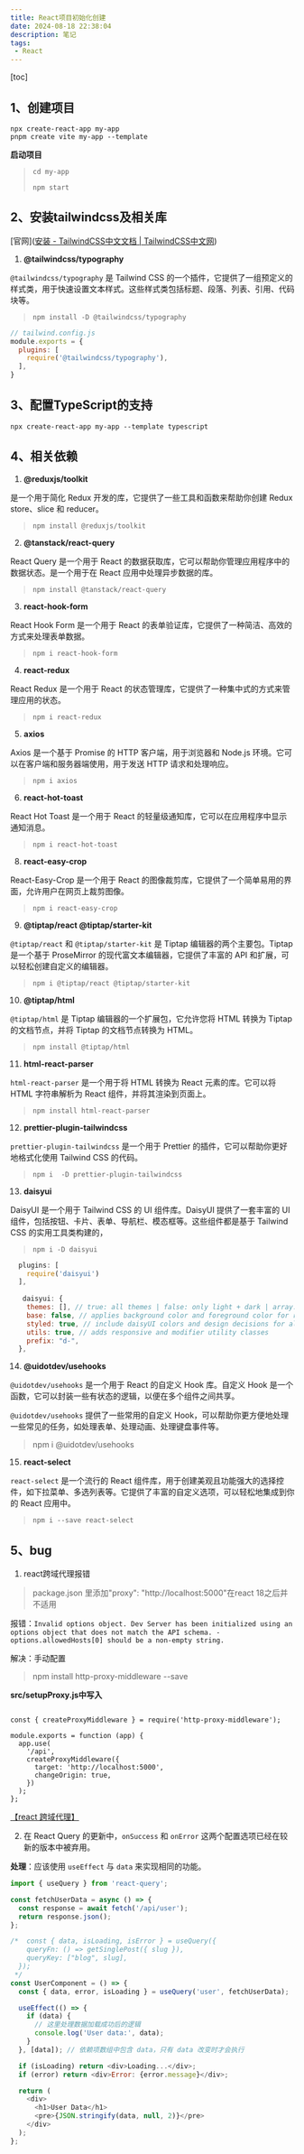 ```yaml
---
title: React项目初始化创建
date: 2024-08-18 22:38:04
description: 笔记
tags:
 - React 
---
```


[toc]

## 1、创建项目

```
npx create-react-app my-app
pnpm create vite my-app --template
```

**启动项目**

> `cd my-app`
>
> `npm start`

## 2、安装tailwindcss及相关库

[官网]([安装 - TailwindCSS中文文档 | TailwindCSS中文网](https://www.tailwindcss.cn/docs/installation))

1. **@tailwindcss/typography**

`@tailwindcss/typography` 是 Tailwind CSS 的一个插件，它提供了一组预定义的样式类，用于快速设置文本样式。这些样式类包括标题、段落、列表、引用、代码块等。

> `npm install -D @tailwindcss/typography`

```js
// tailwind.config.js
module.exports = {
  plugins: [
    require('@tailwindcss/typography'),
  ],
}
```

## 3、配置TypeScript的支持

```
npx create-react-app my-app --template typescript
```

## 4、相关依赖

1. **@reduxjs/toolkit**

是一个用于简化 Redux 开发的库，它提供了一些工具和函数来帮助你创建 Redux store、slice 和 reducer。

> `npm install @reduxjs/toolkit`

2. **@tanstack/react-query**

React Query 是一个用于 React 的数据获取库，它可以帮助你管理应用程序中的数据状态。是一个用于在 React 应用中处理异步数据的库。

> `npm install @tanstack/react-query`

3. **react-hook-form**

React Hook Form 是一个用于 React 的表单验证库，它提供了一种简洁、高效的方式来处理表单数据。

> `npm i react-hook-form`

4. **react-redux**

React Redux 是一个用于 React 的状态管理库，它提供了一种集中式的方式来管理应用的状态。

> `npm i react-redux`

5. **axios**

Axios 是一个基于 Promise 的 HTTP 客户端，用于浏览器和 Node.js 环境。它可以在客户端和服务器端使用，用于发送 HTTP 请求和处理响应。

> `npm i axios` 

6. **react-hot-toast**

React Hot Toast 是一个用于 React 的轻量级通知库，它可以在应用程序中显示通知消息。

> `npm i react-hot-toast`

8. **react-easy-crop**

React-Easy-Crop 是一个用于 React 的图像裁剪库，它提供了一个简单易用的界面，允许用户在网页上裁剪图像。

> `npm i react-easy-crop`

9. **@tiptap/react @tiptap/starter-kit**

`@tiptap/react` 和 `@tiptap/starter-kit` 是 Tiptap 编辑器的两个主要包。Tiptap 是一个基于 ProseMirror 的现代富文本编辑器，它提供了丰富的 API 和扩展，可以轻松创建自定义的编辑器。

> `npm i @tiptap/react @tiptap/starter-kit`

10. **@tiptap/html**

`@tiptap/html` 是 Tiptap 编辑器的一个扩展包，它允许您将 HTML 转换为 Tiptap 的文档节点，并将 Tiptap 的文档节点转换为 HTML。

> `npm install @tiptap/html`

11. **html-react-parser**

`html-react-parser` 是一个用于将 HTML 转换为 React 元素的库。它可以将 HTML 字符串解析为 React 组件，并将其渲染到页面上。

> `npm install html-react-parser`

12. **prettier-plugin-tailwindcss**

`prettier-plugin-tailwindcss` 是一个用于 Prettier 的插件，它可以帮助你更好地格式化使用 Tailwind CSS 的代码。

> `npm i  -D prettier-plugin-tailwindcss`

13. **daisyui**

DaisyUI 是一个用于 Tailwind CSS 的 UI 组件库。DaisyUI 提供了一套丰富的 UI 组件，包括按钮、卡片、表单、导航栏、模态框等。这些组件都是基于 Tailwind CSS 的实用工具类构建的，

> `npm i -D daisyui`

```js
  plugins: [
    require('daisyui')
  ],
      
   daisyui: {
    themes: [], // true: all themes | false: only light + dark | array: specific themes like this ["light", "dark", "cupcake"]
    base: false, // applies background color and foreground color for root element by default
    styled: true, // include daisyUI colors and design decisions for all components
    utils: true, // adds responsive and modifier utility classes
    prefix: "d-",
  },
```

14. **@uidotdev/usehooks**

`@uidotdev/usehooks` 是一个用于 React 的自定义 Hook 库。自定义 Hook 是一个函数，它可以封装一些有状态的逻辑，以便在多个组件之间共享。

`@uidotdev/usehooks` 提供了一些常用的自定义 Hook，可以帮助你更方便地处理一些常见的任务，如处理表单、处理动画、处理键盘事件等。

> npm i @uidotdev/usehooks

15. **react-select**

`react-select` 是一个流行的 React 组件库，用于创建美观且功能强大的选择控件，如下拉菜单、多选列表等。它提供了丰富的自定义选项，可以轻松地集成到你的 React 应用中。

> `npm i --save react-select`

## 5、bug

1. react跨域代理报错

> package.json 里添加"proxy": "http://localhost:5000"在react 18之后并不适用

报错：`Invalid options object. Dev Server has been initialized using an options object that does not match the API schema. - options.allowedHosts[0] should be a non-empty string.`

解决：手动配置

> npm install http-proxy-middleware --save

**src/setupProxy.js中写入**

```

const { createProxyMiddleware } = require('http-proxy-middleware');
 
module.exports = function (app) {
  app.use(
    '/api',
    createProxyMiddleware({
      target: 'http://localhost:5000',
      changeOrigin: true,
    })
  );
};
```

[【react 跨域代理】](https://blog.csdn.net/qq_51689134/article/details/124588313)

2. 在 React Query 的更新中，`onSuccess` 和 `onError` 这两个配置选项已经在较新的版本中被弃用。

**处理**：应该使用 `useEffect` 与 `data` 来实现相同的功能。

```js
import { useQuery } from 'react-query';

const fetchUserData = async () => {
  const response = await fetch('/api/user');
  return response.json();
};

/*  const { data, isLoading, isError } = useQuery({
    queryFn: () => getSinglePost({ slug }),
    queryKey: ["blog", slug],
  });
 */
const UserComponent = () => {
  const { data, error, isLoading } = useQuery('user', fetchUserData);

  useEffect(() => {
    if (data) {
      // 这里处理数据加载成功后的逻辑
      console.log('User data:', data);
    }
  }, [data]); // 依赖项数组中包含 data，只有 data 改变时才会执行

  if (isLoading) return <div>Loading...</div>;
  if (error) return <div>Error: {error.message}</div>;

  return (
    <div>
      <h1>User Data</h1>
      <pre>{JSON.stringify(data, null, 2)}</pre>
    </div>
  );
};
```

